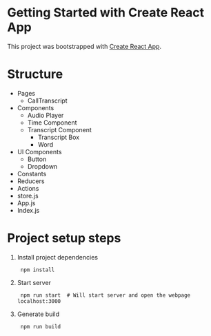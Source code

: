 # Getting Started with Create React App

This project was bootstrapped with [Create React App](https://github.com/facebook/create-react-app).

# Structure
- Pages
  - CallTranscript
- Components
  - Audio Player
  - Time Component
  - Transcript Component
    - Transcript Box
    - Word
- UI Components
  - Button
  - Dropdown
- Constants
- Reducers
- Actions
- store.js
- App.js
- Index.js

# Project setup steps

1. Install project dependencies

        npm install

2. Start server

        npm run start  # Will start server and open the webpage localhost:3000
      
3. Generate build
        
        npm run build 
